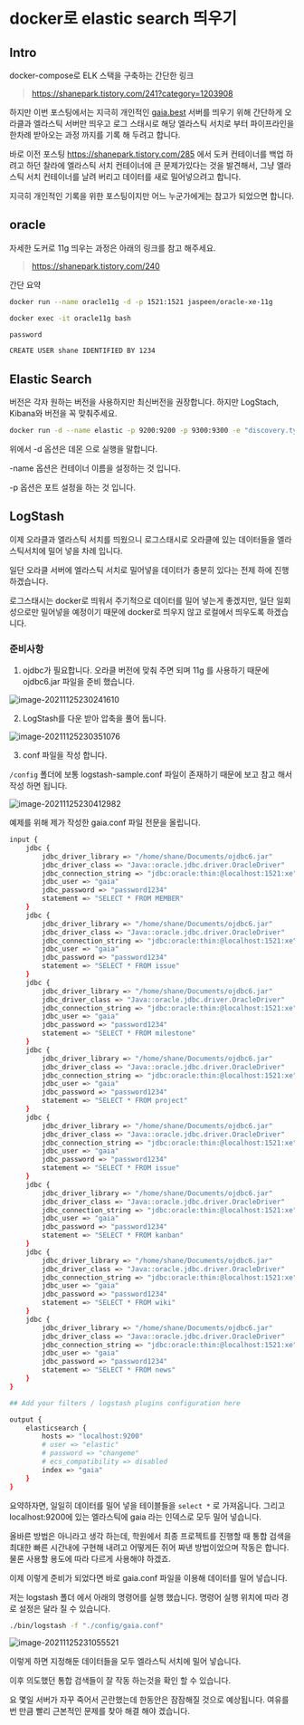 # docker로 elastic search 띄우기

## Intro

docker-compose로 ELK 스택을 구축하는 간단한 링크

> https://shanepark.tistory.com/241?category=1203908

하지만 이번 포스팅에서는 지극히 개인적인 [gaia.best](http://gaia.best) 서버를 띄우기 위해 간단하게 오라클과 엘라스틱 서버만 띄우고 로그 스태시로 해당 엘라스틱 서치로 부터 파이프라인을 한차례 받아오는 과정 까지를 기록 해 두려고 합니다.

바로 이전 포스팅 https://shanepark.tistory.com/285 에서 도커 컨테이너를 백업 하려고 하던 찰라에 엘라스틱 서치 컨테이너에 큰 문제가있다는 것을 발견해서, 그냥 엘라스틱 서치 컨테이너를 날려 버리고 데이터를 새로 밀어넣으려고 합니다.

지극히 개인적인 기록을 위한 포스팅이지만 어느 누군가에게는 참고가 되었으면 합니다.

## oracle

자세한 도커로 11g 띄우는 과정은 아래의 링크를 참고 해주세요.

> https://shanepark.tistory.com/240

간단 요약

```bash
docker run --name oracle11g -d -p 1521:1521 jaspeen/oracle-xe-11g
```

```bash
docker exec -it oracle11g bash
```

```bash
password
```

```bash
CREATE USER shane IDENTIFIED BY 1234
```

## Elastic Search

버전은 각자 원하는 버전을 사용하지만 최신버전을 권장합니다. 하지만 LogStach, Kibana와 버전을 꼭 맞춰주세요.

```bash
docker run -d --name elastic -p 9200:9200 -p 9300:9300 -e "discovery.type=single-node" docker.elastic.co/elasticsearch/elasticsearch:7.14.1
```

위에서 -d 옵션은 데몬 으로 실행을 말합니다.

-name 옵션은 컨테이너 이름을 설정하는 것 입니다.

-p 옵션은 포트 설정을 하는 것 입니다.

## LogStash

이제 오라클과 엘라스틱 서치를 띄웠으니 로그스태시로 오라클에 있는 데이터들을 엘라스틱서치에 밀어 넣을 차례 입니다.

일단 오라클 서버에 엘라스틱 서치로 밀어넣을 데이터가 충분히 있다는 전제 하에 진행하겠습니다.

로그스태시는 docker로 띄워서 주기적으로 데이터를 밀어 넣는게 좋겠지만, 일단 일회성으로만 밀어넣을 예정이기 때문에 docker로 띄우지 않고 로컬에서 띄우도록 하겠습니다.

### 준비사항

1. ojdbc가 필요합니다. 오라클 버전에 맞춰 주면 되며 11g 를 사용하기 때문에  ojdbc6.jar 파일을 준비 했습니다.

![image-20211125230241610](https://raw.githubusercontent.com/Shane-Park/mdblog/main/devops/docker/elastic.assets/image-20211125230241610.png)

2. LogStash를 다운 받아 압축을 풀어 둡니다.

![image-20211125230351076](https://raw.githubusercontent.com/Shane-Park/mdblog/main/devops/docker/elastic.assets/image-20211125230351076.png)

3. conf 파일을 작성 합니다.

`/config` 폴더에 보통 logstash-sample.conf 파일이 존재하기 때문에 보고 참고 해서 작성 하면 됩니다.

![image-20211125230412982](https://raw.githubusercontent.com/Shane-Park/mdblog/main/devops/docker/elastic.assets/image-20211125230412982.png)

예제를 위해 제가 작성한 gaia.conf 파일 전문을 올립니다.

```bash
input {
	jdbc {
		jdbc_driver_library => "/home/shane/Documents/ojdbc6.jar"
		jdbc_driver_class => "Java::oracle.jdbc.driver.OracleDriver"
		jdbc_connection_string => "jdbc:oracle:thin:@localhost:1521:xe"
		jdbc_user => "gaia"
		jdbc_password => "password1234"
		statement => "SELECT * FROM MEMBER"
	}
	jdbc {
		jdbc_driver_library => "/home/shane/Documents/ojdbc6.jar"
		jdbc_driver_class => "Java::oracle.jdbc.driver.OracleDriver"
		jdbc_connection_string => "jdbc:oracle:thin:@localhost:1521:xe"
		jdbc_user => "gaia"
		jdbc_password => "password1234"
		statement => "SELECT * FROM issue"
	}
	jdbc {
		jdbc_driver_library => "/home/shane/Documents/ojdbc6.jar"
		jdbc_driver_class => "Java::oracle.jdbc.driver.OracleDriver"
		jdbc_connection_string => "jdbc:oracle:thin:@localhost:1521:xe"
		jdbc_user => "gaia"
		jdbc_password => "password1234"
		statement => "SELECT * FROM milestone"
	}
	jdbc {
		jdbc_driver_library => "/home/shane/Documents/ojdbc6.jar"
		jdbc_driver_class => "Java::oracle.jdbc.driver.OracleDriver"
		jdbc_connection_string => "jdbc:oracle:thin:@localhost:1521:xe"
		jdbc_user => "gaia"
		jdbc_password => "password1234"
		statement => "SELECT * FROM project"
	}
	jdbc {
		jdbc_driver_library => "/home/shane/Documents/ojdbc6.jar"
		jdbc_driver_class => "Java::oracle.jdbc.driver.OracleDriver"
		jdbc_connection_string => "jdbc:oracle:thin:@localhost:1521:xe"
		jdbc_user => "gaia"
		jdbc_password => "password1234"
		statement => "SELECT * FROM issue"
	}
	jdbc {
		jdbc_driver_library => "/home/shane/Documents/ojdbc6.jar"
		jdbc_driver_class => "Java::oracle.jdbc.driver.OracleDriver"
		jdbc_connection_string => "jdbc:oracle:thin:@localhost:1521:xe"
		jdbc_user => "gaia"
		jdbc_password => "password1234"
		statement => "SELECT * FROM kanban"
	}
	jdbc {
		jdbc_driver_library => "/home/shane/Documents/ojdbc6.jar"
		jdbc_driver_class => "Java::oracle.jdbc.driver.OracleDriver"
		jdbc_connection_string => "jdbc:oracle:thin:@localhost:1521:xe"
		jdbc_user => "gaia"
		jdbc_password => "password1234"
		statement => "SELECT * FROM wiki"
	}
	jdbc {
		jdbc_driver_library => "/home/shane/Documents/ojdbc6.jar"
		jdbc_driver_class => "Java::oracle.jdbc.driver.OracleDriver"
		jdbc_connection_string => "jdbc:oracle:thin:@localhost:1521:xe"
		jdbc_user => "gaia"
		jdbc_password => "password1234"
		statement => "SELECT * FROM news"
	}
}

## Add your filters / logstash plugins configuration here

output {
	elasticsearch {
		hosts => "localhost:9200"
		# user => "elastic"
		# password => "changeme"
		# ecs_compatibility => disabled
		index => "gaia"
	}
}
```

요약하자면, 일일히 데이터를 밀어 넣을 테이블들을 `select *` 로 가져옵니다. 그리고 localhost:9200에 있는 엘라스틱에 gaia 라는 인덱스로 모두 밀어 넣습니다.

올바른 방법은 아니라고 생각 하는데, 학원에서 최종 프로젝트를 진행할 때 통합 검색을 최대한 빠른 시간내에 구현해 내려고 어떻게든 쥐어 짜낸 방법이었으며 작동은 합니다. 물론 사용할 용도에 따라 다르게 사용해야 하겠죠.

이제 이렇게 준비가 되었다면 바로 gaia.conf 파일을 이용해 데이터를 밀어 넣습니다.

저는 logstash 폴더 에서 아래의 명령어를 실행 했습니다. 명령어 실행 위치에 따라 경로 설정은 달라 질 수 있습니다.

```bash
./bin/logstash -f "./config/gaia.conf"
```

![image-20211125231055521](https://raw.githubusercontent.com/Shane-Park/mdblog/main/devops/docker/elastic.assets/image-20211125231055521.png)

이렇게 하면 지정해둔 데이터들을 모두 엘라스틱 서치에 밀어 넣습니다. 

이후 의도했던 통합 검색들이 잘 작동 하는것을 확인 할 수 있습니다.

요 몇일 서버가 자꾸 죽어서 곤란했는데 한동안은 잠잠해질 것으로 예상됩니다. 여유를 번 만큼 빨리 근본적인 문제를 찾아 해결 해야 겠습니다.

